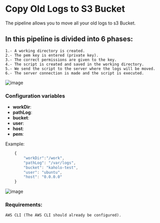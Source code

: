 # Copy Old Logs to S3 Bucket

The pipeline allows you to move all your old logs to s3 Bucket.

## In this pipeline is divided into 6 phases:

    1.- A working directory is created.
    2.- The pem key is entered (private key).
    3.- The correct permissions are given to the key.
    4.- The script is created and saved in the working directory.
    5.- We send the script to the server where the logs will be moved.
    6.- The server connection is made and the script is executed.

![image](https://user-images.githubusercontent.com/6090240/153493323-6cdfc2eb-de9b-459e-bea0-73bd1a987388.png)

### Configuration variables

* **workDir**: 
* **pathLog**: 
* **bucket**: 
* **user**: 
* **host**: 
* **pem**:
    
Example:
```javascript
    {
        "workDir":"/work",
        "pathLog": "/var/logs",
        "bucket": "kaholo-test",
        "user": "ubuntu",
        "host": "0.0.0.0"
    }
```

![image](https://user-images.githubusercontent.com/6090240/153493809-c970a751-faff-4495-984e-a9f52727f03f.png)

### Requirements:
    AWS CLI (The AWS CLI should already be configured).
